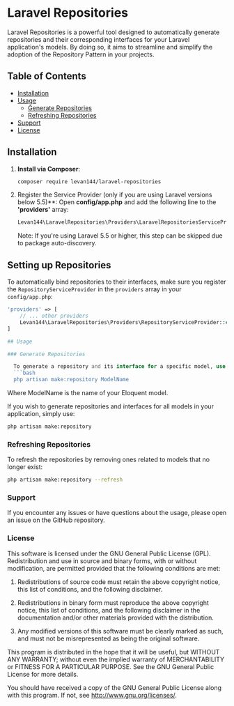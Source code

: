 # Laravel Repositories

Laravel Repositories is a powerful tool designed to automatically generate repositories and their corresponding interfaces for your Laravel application's models. By doing so, it aims to streamline and simplify the adoption of the Repository Pattern in your projects.

## Table of Contents
- [Installation](#installation)
- [Usage](#usage)
  - [Generate Repositories](#generate-repositories)
  - [Refreshing Repositories](#refreshing-repositories)
- [Support](#support)
- [License](#license)

## Installation

1. **Install via Composer**:
   ```bash
   composer require levan144/laravel-repositories
   ```
2. Register the Service Provider (only if you are using Laravel versions below 5.5)**:
   Open **config/app.php** and add the following line to the **'providers'** array:
   ```bash
   Levan144\LaravelRepositories\Providers\LaravelRepositoriesServiceProvider::class,
   ```
   Note: If you're using Laravel 5.5 or higher, this step can be skipped due to package auto-discovery.
   
## Setting up Repositories

To automatically bind repositories to their interfaces, make sure you register the `RepositoryServiceProvider` in the `providers` array in your `config/app.php`:

```php
'providers' => [
    // ... other providers
    Levan144\LaravelRepositories\Providers\RepositoryServiceProvider::class,
]

## Usage

### Generate Repositories

  To generate a repository and its interface for a specific model, use:
  ```bash
  php artisan make:repository ModelName
  ```
  Where ModelName is the name of your Eloquent model.
  
  If you wish to generate repositories and interfaces for all models in your application, simply use:
  ```bash
  php artisan make:repository
  ```
### Refreshing Repositories

  To refresh the repositories by removing ones related to models that no longer exist:
  ```bash
  php artisan make:repository --refresh
  ```

### Support

  If you encounter any issues or have questions about the usage, please open an issue on the GitHub repository.
 

### License

This software is licensed under the GNU General Public License (GPL). Redistribution and use in source and binary forms, with or without modification, are permitted provided that the following conditions are met:

1. Redistributions of source code must retain the above copyright notice, this list of conditions, and the following disclaimer.

2. Redistributions in binary form must reproduce the above copyright notice, this list of conditions, and the following disclaimer in the documentation and/or other materials provided with the distribution.

3. Any modified versions of this software must be clearly marked as such, and must not be misrepresented as being the original software.

This program is distributed in the hope that it will be useful, but WITHOUT ANY WARRANTY; without even the implied warranty of MERCHANTABILITY or FITNESS FOR A PARTICULAR PURPOSE. See the GNU General Public License for more details.

You should have received a copy of the GNU General Public License along with this program. If not, see <http://www.gnu.org/licenses/>.




